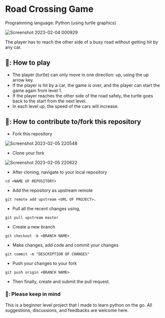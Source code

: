 # Road Crossing Game
Programming language: Python (using turtle graphics)
     
![Screenshot 2023-02-04 000929](https://user-images.githubusercontent.com/91387751/216831528-23a631df-04d4-4fb3-8361-92ec03c7e6d4.jpg)

The player has to reach the other side of a busy road without getting hit by any car.

## 📖: How to play

* The player (turtle) can only move in one direction: up, using the up arrow key.
* If the player is hit by a car, the game is over, and the player can start the game again from level 1.
* If the player reaches the other side of the road safely, the turtle goes back to the start from the next level.
* In each level up, the speed of the cars will increase.


## 📌: How to contribute to/fork this repository

* Fork this repository 

![Screenshot 2023-02-05 220548](https://user-images.githubusercontent.com/91387751/216832121-8d7cc39a-62e1-442b-b5cb-531f93167d45.jpg)

* Clone your fork

![Screenshot 2023-02-05 220622](https://user-images.githubusercontent.com/91387751/216832140-4bad5a70-dcff-4ff3-a0a1-2e6f61c8e5d6.jpg)

* After cloning, navigate to your local repository
```
cd <NAME OF REPOSITORY>
```

* Add the repository as upstream remote
```
git remote add upstream <URL OF PROJECT>.
```

* Pull all the recent changes using, 
```
git pull upstream master
```

* Create a new branch
```
git checkout -b <BRANCH NAME>
```

* Make changes, add code and commit your changes
```
git commit -m "DESCRIPTION OF CHANGES"
```

* Push your changes to your fork
```
git push origin <BRANCH NAME>
```

* Then finally, create and submit the pull request.
    
    
     
            
                 
                 
### 🙌: Please keep in mind
This is a beginner level project that I made to learn python on the go. All suggestions, discussions, and feedbacks are welcome here. 

